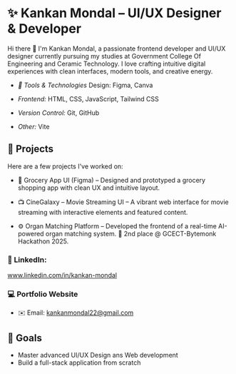 # ✨ Kankan Mondal – UI/UX Designer & Developer

Hi there 👋 I'm Kankan Mondal, a passionate frontend developer and UI/UX designer currently pursuing my studies at Government College Of Engineering and Ceramic Technology. I love crafting intuitive digital experiences with clean interfaces, modern tools, and creative energy.

-   _🔧 Tools & Technologies_
    Design: Figma, Canva

-   _Frontend:_
    HTML, CSS, JavaScript, Tailwind CSS

-   _Version Control:_
    Git, GitHub

-   _Other:_
    Vite

## 💼 Projects

Here are a few projects I've worked on:

-   🎨 Grocery App UI (Figma) – Designed and prototyped a grocery shopping app with clean UX and intuitive layout.

-   📺 CineGalaxy – Movie Streaming UI – A vibrant web interface for movie streaming with interactive elements and featured content.

-   ⚙️ Organ Matching Platform – Developed the frontend of a real-time AI-powered organ matching system. 🥈 2nd place @ GCECT-Bytemonk Hackathon 2025.

### 💼 LinkedIn:

www.linkedin.com/in/kankan-mondal

### 💻 Portfolio Website

-   ✉️ Email: kankanmondal22@gmail.com

## 🚀 Goals

-   Master advanced UI/UX Design ans Web development
-   Build a full-stack application from scratch

<!--
- 👋 Hi, I’m @kankanmondal22
- 👀 I’m interested in UI/UX Designing and Frontend Development
- 🌱 I’m currently learning
- 💞️ I’m looking to collaborate on ...
- 📫 How to reach me : kankanmondal22@gmail.com
- 😄 Pronouns: She/Her
- ⚡ Fun fact: Meow
-->
<!---
kankanmondal22/kankanmondal22 is a ✨ special ✨ repository because its `README.md` (this file) appears on your GitHub profile.
You can click the Preview link to take a look at your changes.
--->
